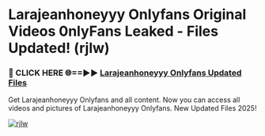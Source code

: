 # Larajeanhoneyyy Onlyfans Original Videos 0nlyFans Leaked - Files Updated! (rjlw)

<h3>🔴 CLICK HERE 🌐==►► <a href="https://tinyurl.com/ehrbuxhb" rel="nofollow">Larajeanhoneyyy Onlyfans Updated Files</a></h3>

Get Larajeanhoneyyy Onlyfans and all content. Now you can access all videos and pictures of Larajeanhoneyyy Onlyfans. New Updated Files 2025!

[![rjlw](https://i.imgur.com/lVYEuWS.gif)](https://tinyurl.com/ehrbuxhb)
